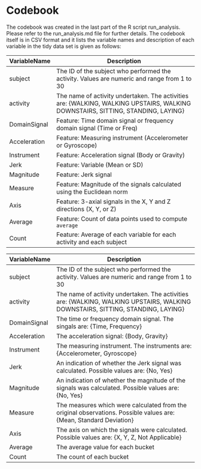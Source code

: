 # Codebook
The codebook was created in the last part of the R script run_analysis. Please refer to the run_analysis.md file for further details.
The codebook itself is in CSV format and it lists the variable names and description of each variable in the tidy data set is given as follows:

VariableName     | Description
-----------------|------------
subject          | The ID of the subject who performed the activity. Values are numeric and range from 1 to 30
activity         | The name of activity undertaken. The activities are: {WALKING, WALKING UPSTAIRS, WALKING DOWNSTAIRS, SITTING, STANDING, LAYING}
DomainSignal     | Feature: Time domain signal or frequency domain signal (Time or Freq)
Acceleration     | Feature: Measuring instrument (Accelerometer or Gyroscope)
Instrument       | Feature: Acceleration signal (Body or Gravity)
Jerk             | Feature: Variable (Mean or SD)
Magnitude        | Feature: Jerk signal
Measure          | Feature: Magnitude of the signals calculated using the Euclidean norm
Axis             | Feature: 3-axial signals in the X, Y and Z directions (X, Y, or Z)
Average          | Feature: Count of data points used to compute `average`
Count            | Feature: Average of each variable for each activity and each subject





VariableName  |	  Description
--------------|----------------
subject	      |   The ID of the subject who performed the activity. Values are numeric and range from 1 to 30
activity	    |   The name of activity undertaken. The activities are: {WALKING, WALKING UPSTAIRS, WALKING DOWNSTAIRS, SITTING, STANDING, LAYING}
DomainSignal  |	  The time or frequency domain signal. The singals are: {Time, Frequency}
Acceleration  |	  The acceleration signal: {Body, Gravity}
Instrument    |	  The measuring instrument. The instruments are: {Accelerometer, Gyroscope}
Jerk	        |   An indication of whether the Jerk signal was calculated. Possible values are: {No, Yes}
Magnitude	    |   An indication of whether the magnitude of the signals was calculated. Possible values are: {No, Yes}
Measure	      |   The measures which were calculated from the original observations. Possible values are: {Mean, Standard Deviation}
Axis          |	  The axis on which the signals were calculated. Possible values are: {X, Y, Z, Not Applicable}
Average	      |   The average value for each bucket
Count         |	  The count of each bucket

